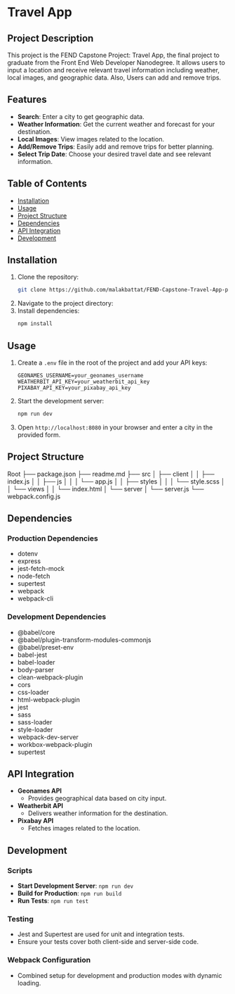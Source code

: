 # Travel App

## Project Description
This project is the FEND Capstone Project: Travel App, the final project to graduate from the Front End Web Developer Nanodegree. It allows users to input a location and receive relevant travel information including weather, local images, and geographic data. Also, Users can add and remove trips.

## Features
- **Search**: Enter a city to get geographic data.
- **Weather Information**: Get the current weather and forecast for your destination.
- **Local Images**: View images related to the location.
- **Add/Remove Trips**: Easily add and remove trips for better planning.
- **Select Trip Date**: Choose your desired travel date and see relevant information.

## Table of Contents
- [Installation](#installation)
- [Usage](#usage)
- [Project Structure](#project-structure)
- [Dependencies](#dependencies)
- [API Integration](#api-integration)
- [Development](#development)

## Installation
1. Clone the repository:
    ```sh
    git clone https://github.com/malakbattat/FEND-Capstone-Travel-App-proj.git
    ```
2. Navigate to the project directory:
3. Install dependencies:
    ```sh
    npm install
    ```

## Usage
1. Create a `.env` file in the root of the project and add your API keys:
    ```
    GEONAMES_USERNAME=your_geonames_username
    WEATHERBIT_API_KEY=your_weatherbit_api_key
    PIXABAY_API_KEY=your_pixabay_api_key
    ```
2. Start the development server:
    ```sh
    npm run dev
    ```
3. Open `http://localhost:8080` in your browser and enter a city in the provided form.

## Project Structure
Root
├── package.json
├── readme.md
├── src
│   ├── client
│   │   ├── index.js
│   │   ├── js
│   │   │   └── app.js
│   │   ├── styles
│   │   │   └── style.scss
│   │   └── views
│   │       └── index.html 
│   └── server
│       └── server.js
└── webpack.config.js

## Dependencies
### Production Dependencies
- dotenv
- express
- jest-fetch-mock
- node-fetch
- supertest
- webpack
- webpack-cli

### Development Dependencies
- @babel/core
- @babel/plugin-transform-modules-commonjs
- @babel/preset-env
- babel-jest
- babel-loader
- body-parser
- clean-webpack-plugin
- cors
- css-loader
- html-webpack-plugin
- jest
- sass
- sass-loader
- style-loader
- webpack-dev-server
- workbox-webpack-plugin
- supertest

## API Integration
- **Geonames API**
    - Provides geographical data based on city input.
- **Weatherbit API**
    - Delivers weather information for the destination.
- **Pixabay API**
    - Fetches images related to the location.

## Development
### Scripts
- **Start Development Server**: `npm run dev`
- **Build for Production**: `npm run build`
- **Run Tests**: `npm run test`

### Testing
- Jest and Supertest are used for unit and integration tests.
- Ensure your tests cover both client-side and server-side code.

### Webpack Configuration
- Combined setup for development and production modes with dynamic loading.